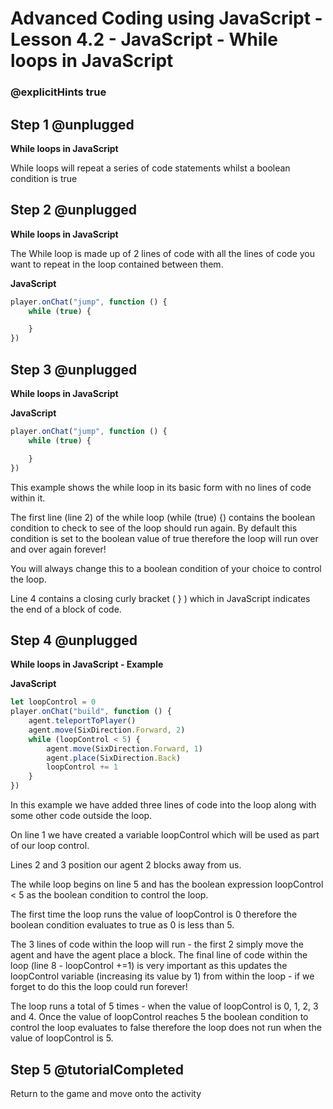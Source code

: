 # Advanced Coding using JavaScript - Lesson 4.2 - JavaScript - While loops in JavaScript

### @explicitHints true

## Step 1 @unplugged
**While loops in JavaScript**

While loops will repeat a series of code statements whilst a boolean condition is true

## Step 2 @unplugged
**While loops in JavaScript**

The While loop is made up of 2 lines of code with all the lines of code you want to repeat in the loop contained between them.

**JavaScript**
```javascript 
player.onChat("jump", function () {
    while (true) {

    }
})
```

## Step 3 @unplugged
**While loops in JavaScript**

**JavaScript**
```javascript 
player.onChat("jump", function () {
    while (true) {

    }
})
```
This example shows the while loop in its basic form with no lines of code within it.

The first line (line 2) of the while loop (while (true) {) contains the boolean condition to check to see of the loop should run again. By default this condition is set to the boolean value of true therefore the loop will run over and over again forever!

You will always change this to a boolean condition of your choice to control the loop.

Line 4 contains a closing curly bracket ( } ) which in JavaScript indicates the end of a block of code.

## Step 4 @unplugged
**While loops in JavaScript - Example**

**JavaScript**
```javascript 
let loopControl = 0
player.onChat("build", function () {
    agent.teleportToPlayer()
    agent.move(SixDirection.Forward, 2)
    while (loopControl < 5) {
        agent.move(SixDirection.Forward, 1)
        agent.place(SixDirection.Back)
        loopControl += 1
    }
})
```
In this example we have added three lines of code into the loop along with some other code outside the loop.

On line 1 we have created a variable loopControl which will be used as part of our loop control.

Lines 2 and 3 position our agent 2 blocks away from us.

The while loop begins on line 5 and has the boolean expression loopControl < 5 as the boolean condition to control the loop.

The first time the loop runs the value of loopControl is 0 therefore the boolean condition evaluates to true as 0 is less than 5.

The 3 lines of code within the loop will run - the first 2 simply move the agent and have the agent place a block. The final line of code within the loop (line 8 - loopControl +=1) is very important as this updates the loopControl variable (increasing its value by 1) from within the loop - if we forget to do this the loop could run forever!

The loop runs a total of 5 times - when the value of loopControl is 0, 1, 2, 3 and 4. Once the value of loopControl reaches 5 the boolean condition to control the loop evaluates to false therefore the loop does not run when the value of loopControl is 5.

## Step 5 @tutorialCompleted
Return to the game and move onto the activity